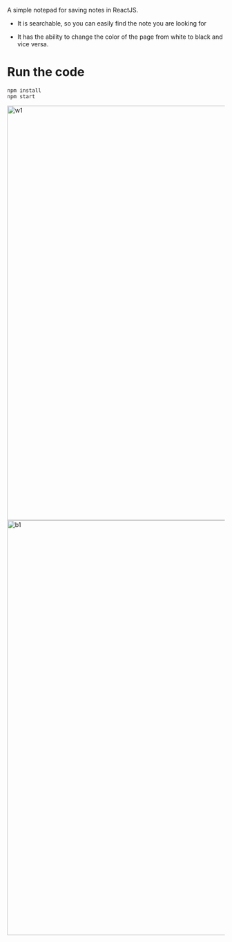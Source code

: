 A simple notepad for saving notes in ReactJS.

* It is searchable, so you can easily find the note you are looking for

* It has the ability to change the color of the page from white to black and vice versa.

# Run the code

```
npm install
npm start
```



<img width="959" alt="w1" src="https://user-images.githubusercontent.com/94039553/161497375-6b452653-6022-43d2-a5b0-8939aa89b3ec.png">

<img width="960" alt="b1" src="https://user-images.githubusercontent.com/94039553/161497382-cf3ff0c8-05b4-4d57-afdc-7a63a21c0710.png">
